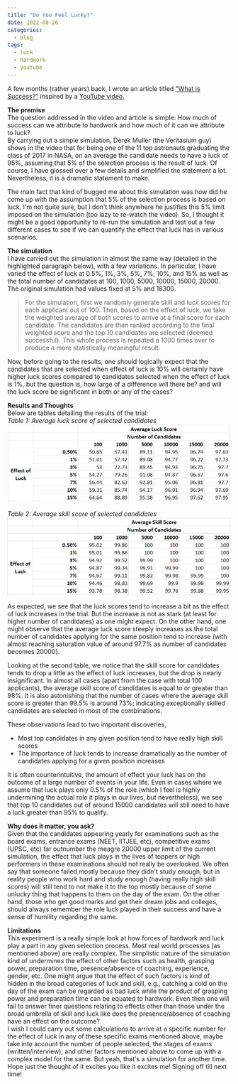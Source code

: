 ```yaml
---
title: "Do You Feel Lucky?"
date: 2022-08-26
categories:
  - blog
tags:
  - luck
  - hardwork
  - youtube
---
```


A few months (rather years) back, I wrote an article titled ["What is Success?"](https://aceking007.github.io/blog/What-Is-Success/) inspired by a [YouTube video.](https://www.youtube.com/watch?v=3LopI4YeC4I&ab_channel=Veritasium)  

**The premise**  
The question addressed in the video and article is simple: How much of success can we attribute to hardwork and how much of it can we attribute to luck?  
By carrying out a simple simulation, Derek Muller (the Veritasium guy) shows in the video that for being one of the 11 top astronauts graduating the class of 2017 in NASA, on an average the candidate needs to have a luck of 95%, assuming that 5% of the selection process is the result of luck. Of course, I have glossed over a few details and simplified the statement a lot. Nevertheless, it is a dramatic statement to make.

The main fact that kind of bugged me about this simulation was how did he come up with the assumption that 5% of the selection process is based on luck. I'm not quite sure, but I don't think anywhere he justifies this 5% limit imposed on the simulation (too lazy to re-watch the video). So, I thought it might be a good opportunity to re-run the simulation and test out a few different cases to see if we can quantify the effect that luck has in various scenarios.

**The simulation**  
I have carried out the simulation in almost the same way (detailed in the highlighted paragraph below), with a few variations. In particular, I have varied the effect of luck at 0.5%, 1%, 3%, 5%, 7%, 10%, and 15% as well as the total number of candidates at 100, 1000, 5000, 10000, 15000, 20000. The original simulation had values fixed at 5% and 18300.

>For the simulation, first we randomly generate skill and luck scores for each applicant out of 100. Then, based on the effect of luck, we take the weighted average of both scores to arrive at a final score for each candidate. The candidates are then ranked according to the final weighted score and the top 10 candidates are selected (deemed successful). This whole process is repeated a 1000 times over to produce a more statistically meaningful result.

Now, before going to the results, one should logically expect that the candidates that are selected when effect of luck is 10% will certainly have higher luck scores compared to candidates selected when the effect of luck is 1%, but the question is, how large of a difference will there be? and will the luck score be significant in both or any of the cases?


**Results and Thoughts**  
Below are tables detailing the results of the trial:  
*Table 1: Average luck score of selected candidates*
![Luck Score](/assets/images/luck_score.JPG)

*Table 2: Average skill score of selected candidates*
![Skill Score](/assets/images/skill_score.JPG)


As expected, we see that the luck scores tend to increase a bit as the effect of luck increases in the trial. But the increase is not as stark (at least for higher number of candidates) as one might expect. On the other hand, one might observe that the average luck score steeply increases as the total number of candidates applying for the same position tend to increase (with almost reaching saturation value of around 97.7% as number of candidates becomes 20000).

Looking at the second table, we notice that the skill score for candidates tends to drop a little as the effect of luck increases, but the drop is nearly insignificant. In almost all cases (apart from the case with total 100 applicants), the average skill score of candidates is equal to or greater than 98%. It is also astonishing that the number of cases where the average skill score is greater than 99.5% is around 73%; indicating exceptionally skilled candidates are selected in most of the combinations.

These observations lead to two important discoveries,
- Most top candidates in any given position tend to have really high skill scores
- The importance of luck tends to increase dramatically as the number of candidates applying for a given position increases

It is often counterintuitive, the amount of effect your luck has on the outcome of a large number of events in your life. Even in cases where we assume that luck plays only 0.5% of the role (which I feel is highly undermining the actual role it plays in our lives, but nevertheless), we see that top 10 candidates out of around 15000 candidates will still need to have a luck greater than 95% to qualify.

**Why does it matter, you ask?**  
Given that the candidates appearing yearly for examinations such as the board exams, entrance exams (NEET, IITJEE, etc), competitive exams (UPSC, etc) far outnumber the meagre 20000 upper limit of the current simulation, the effect that luck plays in the lives of toppers or high performers in these examinations should not really be overlooked. We often say that someone failed mostly because they didn't study enough, but in reality people who work hard and study enough (having really high skill scores) will still tend to not make it to the top mostly because of some unlucky thing that happens to them on the day of the exam. On the other hand, those who get good marks and get their dream jobs and colleges, should always remember the role luck played in their success and have a sense of humility regarding the same.  

**Limitations**  
This experiment is a really simple look at how forces of hardwork and luck play a part in any given selection process. Most real world processes (as mentioned above) are really complex. The simplistic nature of the simulation kind of undermines the effect of other factors such as health, grasping power, preparation time, presence/absence of coaching, experience, gender, etc. One might argue that the effect of such factors is kind of hidden in the broad categories of luck and skill, e.g., catching a cold on the day of the exam can be regarded as bad luck while the product of grasping power and preparation time can be equated to hardwork. Even then one will fail to answer finer questions relating to effects other than those under the broad umbrella of skill and luck like does the presence/absence of coaching have an effect on the outcome?   
I wish I could carry out some calculations to arrive at a specific number for the effect of luck in any of these specific exams mentioned above, maybe take into account the number of people selected, the stages of exams (written/interview), and other factors mentioned above to come up with a complex model for the same. But yeah, that's a simulation for another time. Hope just the thought of it excites you like it excites me! Signing off till next time!
